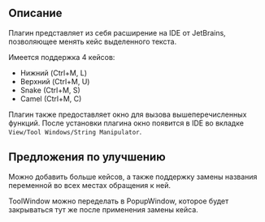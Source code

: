 ## Описание
Плагин представляет из себя расширение на IDE от JetBrains, позволяющее менять кейс выделенного текста.

Имеется поддержка 4 кейсов:
- Нижний (Ctrl+M, L)
- Верхний (Ctrl+M, U)
- Snake (Ctrl+M, S)
- Camel (Ctrl+M, C)

Плагин также предоставляет окно для вызова вышеперечисленных функций.
После установки плагина окно появится в IDE во вкладке `View/Tool Windows/String Manipulator`.

## Предложения по улучшению
Можно добавить больше кейсов, а также поддержку замены названия переменной во всех местах обращения к ней.

ToolWindow можно переделать в PopupWindow, которое будет закрываться тут же после применения замены кейса.